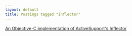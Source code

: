```yaml
---
layout: default
title: Postings tagged "inflector"
---
```

[An Objective-C implementation of ActiveSupport's Inflector](http:///2009/05/an-objective-c-implementation-of-active-supports-inflector)<br />
